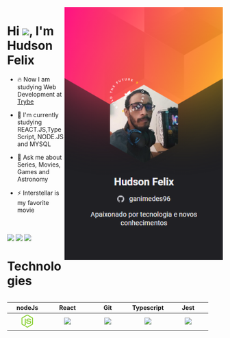 <img align="right" height="590em" src="https://raw.githubusercontent.com/ganimedes96/Cartao-virtual/main/assets/Screenshot_2.png"/>
<h1 align="left">Hi <img src="https://raw.githubusercontent.com/kaueMarques/kaueMarques/master/hi.gif" height="30px">, I'm Hudson Felix</h1>



- 🔥 Now I am studying Web Development at <a href="https://betrybe.com">Trybe</a>

- 🌱 I'm currently studying REACT.JS,TypeScript, NODE.JS and MYSQL

- 💬 Ask me about Series,  Movies, Games and Astronomy

- ⚡ Interstellar is my favorite movie
 <br><br><br>
<div align="left">
  <a href="https://discord.com/channels/@me" target="_blank"><img src="https://img.shields.io/badge/Discord-7289DA?style=for-the-badge&logo=discord&logoColor=white" target="_blank"></a> 
  <a href = "mailto:hudsonfelix69@gmail.com"><img src="https://img.shields.io/badge/-Gmail-%23333?style=for-the-badge&logo=gmail&logoColor=white" target="_blank"></a>
  <a href="https://www.linkedin.com/in/hudson-felix-577305215/" target="_blank"><img src="https://img.shields.io/badge/-LinkedIn-%230077B5?style=for-the-badge&logo=linkedin&logoColor=white" target="_blank"></a> 
</div>

# Technologies




<table  align="left">
     <thead>
      <tr>
       <th> nodeJs</th>
       <th> React </th>
       <th> Git</th>
       <th> Typescript</th>
       <th> Jest</th>
      </tr>    
 </thead>
     <tbody>
        <tr >
          <td width="80px" align="center">
             <img height="32" src="https://raw.githubusercontent.com/devicons/devicon/master/icons/nodejs/nodejs-original.svg">
         </td>
          <td width="80px" align="center">
             <img height="32" src="https://cdn.jsdelivr.net/gh/devicons/devicon/icons/react/react-original.svg"> 
         </td>
          <td width="80px" align="center">
           <img height="32" src="https://cdn.icon-icons.com/icons2/2107/PNG/512/file_type_git_icon_130581.png"> 
         </td>
           <td width="80px" align="center">
          <img height="32" src="https://cdn.icon-icons.com/icons2/2107/PNG/512/file_type_typescript_official_icon_130107.png"> 
         </td>
          <td width="80px" align="center">
           <img height="32" src="https://cdn.icon-icons.com/icons2/2107/PNG/512/file_type_jest_icon_130514.png"> 
         </td>
        </tr>
      </tbody>   
 </table>  

 
 


